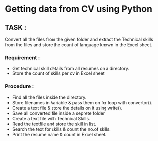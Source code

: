 # Getting data from CV using Python

## TASK :
Convert all the files from the given folder and extract the Technical skills from the files and store the count of language known in the Excel sheet.
        
### Requirement :
- Get technical skill details from all resumes on a directory.
- Store the count of skills per cv in Excel sheet.

### Procedure :
- Find all the files inside the directory.
- Store filenames in Variable & pass them on for loop with convertor().
- Create a text file & store the details on it using write().
- Save all converted file inside a seprete folder.
- Create a text file with Technical Skills.
- Read the textfile and store the skill in list.
- Search the text for skills & count the no.of skills.
- Print the resume name & count in Excel sheet.
